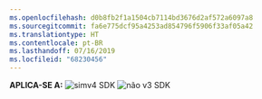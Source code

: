 ```yaml
---
ms.openlocfilehash: d0b8fb2f1a1504cb7114bd3676d2af572a6097a8
ms.sourcegitcommit: fa6e775dcf95a4253ad854796f5906f33af05a42
ms.translationtype: HT
ms.contentlocale: pt-BR
ms.lasthandoff: 07/16/2019
ms.locfileid: "68230456"
---
```

<Token>**APLICA-SE A:** ![sim](../media/yes.png)v4 SDK ![não](../media/no.png) v3 SDK </Token>
